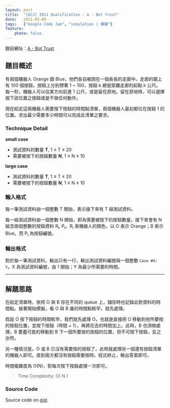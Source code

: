 ```yaml
---
layout: post
title:  "[GCJ] 2011 Qualification - A - Bot Trust"
date:   2011-05-09
tags:   ["Google Code Jam", "simulation | 模擬"]
feature:
    photo: false
---
```


題目網址：[A - Bot Trust](ttp://code.google.com/codejam/contest/dashboard?c=975485#s=p0)

## 題目概述

有兩個機器人 Orange 跟 Blue，他們各自被困在一個長長的走廊中。走廊的牆上有 100 個按鈕，按鈕上分別標著 1 ~ 100，按鈕 k 總是距離走廊的起點 k 公尺。每一秒，機器人可以往某方向前進 1 公尺，或是留在原地。留在原地時，可以選擇按下該位置之按鈕或是不做任何動作。

現在給定這兩機器人需要按下按鈕的時間點清單，兩個機器人最初都位在按鈕 1 的位置。求出最少需要多少時間可以完成此清單之要求。

### Technique Detail

**small case**

- 測試資料的數量 **T**, 1 ≤ T ≤ 20
- 需要被按下的按鈕數量 **N**, 1 ≤ N ≤ 10

**large case**

- 測試資料的數量 **T**, 1 ≤ T ≤ 20
- 需要被按下的按鈕數量 **N**, 1 ≤ N ≤ 10

### 輸入格式

每一筆測試資料由一個整數 T 開始，表示接下來有 T 組測試資料。

每一組測試資料由一個整數 N 開始，即為需要被按下的按鈕數量。接下來會有 N 組含兩個整數的按鈕資料 R<sub>i</sub>, P<sub>i</sub>。R<sub>i</sub> 表機器人的顏色，以 O 表示 Orange；B 表示 Blue。而 P<sub>i</sub> 為按鈕編號。

### 輸出格式

對於每一筆測試資料，輸出只有一行，輸出測試資料編號與一個整數 `Case #X: Y`。X 為測試資料編號，由 1 開始；Y 為最少所需要的時間。

---

## 解題思路

在給定清單時，依照 O 與 B 存在不同的 queue 上，儲存時也記錄此對資料的時間點。接著開始模擬，看 O 與 B 誰的時間點較早，就先處理。

假設 O 按下按鈕的時間較早，我們就先處理 O，也就是直接把 O 移動到他所要按的按鈕位置，並按下按鈕（時間 + 1），再將花去的時間加上。此時，B 也須做處理，B 要盡可能的移動到 B 下一個所要按的按鈕的位置，但不可按下按鈕，反之亦然。

另一種情況是，O 或 B 已沒有需要按的按鈕了，此時就處理另一個還有按鈕清單的機器人即可。直到兩方都沒有按鈕需要按時，程式終止，輸出答案即可。

時間複雜度為 O(N)，對每次按下按鈕處理一次即可。

> Time Complexity: O( N )

### Source Code

<script src="https://gist.github.com/KuoE0/1619523.js"></script>

Source code on [gist](https://gist.github.com/KuoE0/1619523).

